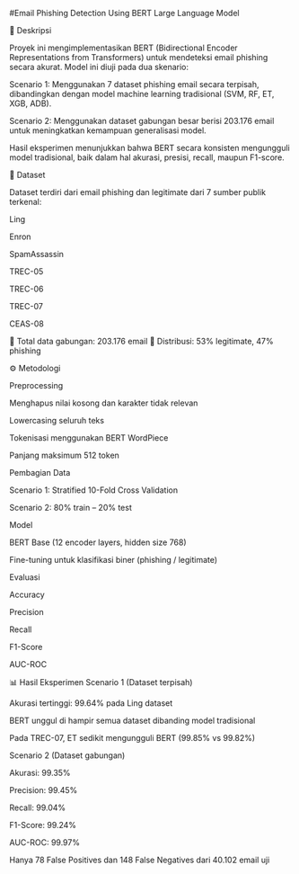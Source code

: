 #Email Phishing Detection Using BERT Large Language Model

📌 Deskripsi

Proyek ini mengimplementasikan BERT (Bidirectional Encoder Representations from Transformers) untuk mendeteksi email phishing secara akurat. Model ini diuji pada dua skenario:

Scenario 1: Menggunakan 7 dataset phishing email secara terpisah, dibandingkan dengan model machine learning tradisional (SVM, RF, ET, XGB, ADB).

Scenario 2: Menggunakan dataset gabungan besar berisi 203.176 email untuk meningkatkan kemampuan generalisasi model.

Hasil eksperimen menunjukkan bahwa BERT secara konsisten mengungguli model tradisional, baik dalam hal akurasi, presisi, recall, maupun F1-score.

📂 Dataset

Dataset terdiri dari email phishing dan legitimate dari 7 sumber publik terkenal:

Ling

Enron

SpamAssassin

TREC-05

TREC-06

TREC-07

CEAS-08

🔹 Total data gabungan: 203.176 email
🔹 Distribusi: 53% legitimate, 47% phishing

⚙️ Metodologi

Preprocessing

Menghapus nilai kosong dan karakter tidak relevan

Lowercasing seluruh teks

Tokenisasi menggunakan BERT WordPiece

Panjang maksimum 512 token

Pembagian Data

Scenario 1: Stratified 10-Fold Cross Validation

Scenario 2: 80% train – 20% test

Model

BERT Base (12 encoder layers, hidden size 768)

Fine-tuning untuk klasifikasi biner (phishing / legitimate)

Evaluasi

Accuracy

Precision

Recall

F1-Score

AUC-ROC

📊 Hasil Eksperimen
Scenario 1 (Dataset terpisah)

Akurasi tertinggi: 99.64% pada Ling dataset

BERT unggul di hampir semua dataset dibanding model tradisional

Pada TREC-07, ET sedikit mengungguli BERT (99.85% vs 99.82%)

Scenario 2 (Dataset gabungan)

Akurasi: 99.35%

Precision: 99.45%

Recall: 99.04%

F1-Score: 99.24%

AUC-ROC: 99.97%

Hanya 78 False Positives dan 148 False Negatives dari 40.102 email uji
